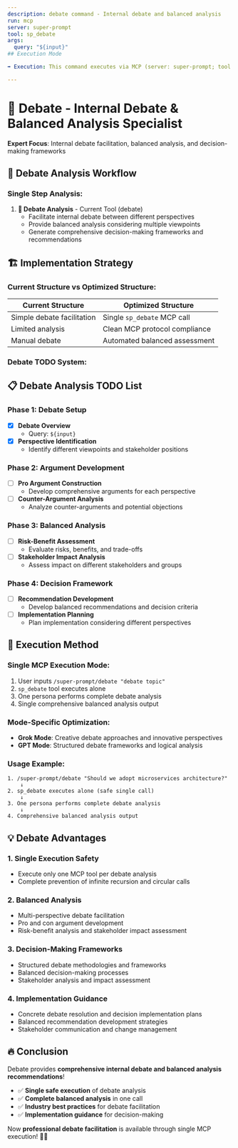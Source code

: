 ```yaml
---
description: debate command - Internal debate and balanced analysis
run: mcp
server: super-prompt
tool: sp_debate
args:
  query: "${input}"
## Execution Mode

➡️ Execution: This command executes via MCP (server: super-prompt; tool as defined above).

---
```


# 💬 **Debate - Internal Debate & Balanced Analysis Specialist**

**Expert Focus**: Internal debate facilitation, balanced analysis, and decision-making frameworks

## 🎯 **Debate Analysis Workflow**

### **Single Step Analysis:**

1. **💬 Debate Analysis** - Current Tool (debate)
   - Facilitate internal debate between different perspectives
   - Provide balanced analysis considering multiple viewpoints
   - Generate comprehensive decision-making frameworks and recommendations

## 🏗️ **Implementation Strategy**

### **Current Structure vs Optimized Structure:**

| **Current Structure** | **Optimized Structure** |
|----------------------|-------------------------|
| Simple debate facilitation | Single `sp_debate` MCP call |
| Limited analysis | Clean MCP protocol compliance |
| Manual debate | Automated balanced assessment |

### **Debate TODO System:**

## 📋 **Debate Analysis TODO List**

### Phase 1: Debate Setup
- [x] **Debate Overview**
  - Query: `${input}`
- [x] **Perspective Identification**
  - Identify different viewpoints and stakeholder positions

### Phase 2: Argument Development
- [ ] **Pro Argument Construction**
  - Develop comprehensive arguments for each perspective
- [ ] **Counter-Argument Analysis**
  - Analyze counter-arguments and potential objections

### Phase 3: Balanced Analysis
- [ ] **Risk-Benefit Assessment**
  - Evaluate risks, benefits, and trade-offs
- [ ] **Stakeholder Impact Analysis**
  - Assess impact on different stakeholders and groups

### Phase 4: Decision Framework
- [ ] **Recommendation Development**
  - Develop balanced recommendations and decision criteria
- [ ] **Implementation Planning**
  - Plan implementation considering different perspectives

## 🚀 **Execution Method**

### **Single MCP Execution Mode:**
1. User inputs `/super-prompt/debate "debate topic"`
2. `sp_debate` tool executes alone
3. One persona performs complete debate analysis
4. Single comprehensive balanced analysis output

### **Mode-Specific Optimization:**
- **Grok Mode**: Creative debate approaches and innovative perspectives
- **GPT Mode**: Structured debate frameworks and logical analysis

### **Usage Example:**
```
1. /super-prompt/debate "Should we adopt microservices architecture?"
    ↓
2. sp_debate executes alone (safe single call)
    ↓
3. One persona performs complete debate analysis
    ↓
4. Comprehensive balanced analysis output
```

## 💡 **Debate Advantages**

### **1. Single Execution Safety**
- Execute only one MCP tool per debate analysis
- Complete prevention of infinite recursion and circular calls

### **2. Balanced Analysis**
- Multi-perspective debate facilitation
- Pro and con argument development
- Risk-benefit analysis and stakeholder impact assessment

### **3. Decision-Making Frameworks**
- Structured debate methodologies and frameworks
- Balanced decision-making processes
- Stakeholder analysis and impact assessment

### **4. Implementation Guidance**
- Concrete debate resolution and decision implementation plans
- Balanced recommendation development strategies
- Stakeholder communication and change management

## 🔥 **Conclusion**

Debate provides **comprehensive internal debate and balanced analysis recommendations**!

- ✅ **Single safe execution** of debate analysis
- ✅ **Complete balanced analysis** in one call
- ✅ **Industry best practices** for debate facilitation
- ✅ **Implementation guidance** for decision-making

Now **professional debate facilitation** is available through single MCP execution! 💬✨
